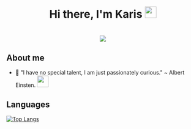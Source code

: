 
<h1 align="center">Hi there, I'm Karis <img src="https://raw.githubusercontent.com/aemmadi/aemmadi/master/wave.gif" width="30px"></h1> 

<h1 align="center"> <img src="https://media.giphy.com/media/l41lUR5urK4IAk3V6/giphy.gif?cid=ecf05e4780tas0uduw6z8b7pfwh6brbhk7yj70svfmswu30f&rid=giphy.gif&ct=g" /></h1> 


## About me

- <p> 🔭 "I have no special talent, I am just passionately curious." ~ Albert Einsten. <img src="https://media.giphy.com/media/d4aVHC1HKnButuXC/giphy.gif" width="30px"/></p>

## Languages


[![Top Langs](https://github-readme-stats.vercel.app/api/top-langs/?username=Carrieukie&layout=compact&theme=radical)](https://github.com/anuraghazra/github-readme-stats)

 
